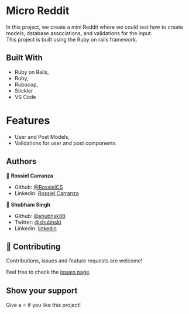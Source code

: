 # Micro Reddit

In this project, we create a mini Reddit where we could test how to create models, database associations, and validations for the input.  
This project is built using the Ruby on rails framework.


## Built With

- Ruby on Rails,
- Ruby,
- Rubocop,
- Stickler
- VS Code

# Features

- User and Post Models,
- Validations for user and post components.

## Authors

👤 **Rossiel Carranza**

- Github: [@RossielCS](https://github.com/RossielCS)
- Linkedin: [Rossiel Carranza](https://www.linkedin.com/in/rossiel-carranza/) 


👤 **Shubham Singh**

- Github: [@shubhsk88](https://github.com/shubhsk88)
- Twitter: [@shubhski](twitter.com/shubski)
- Linkedin: [linkedin](https://www.linkedin.com/in/shubham-singh-130349140/)

## 🤝 Contributing

Contributions, issues and feature requests are welcome!

Feel free to check the [issues page](issues/).

## Show your support

Give a ⭐️ if you like this project!
